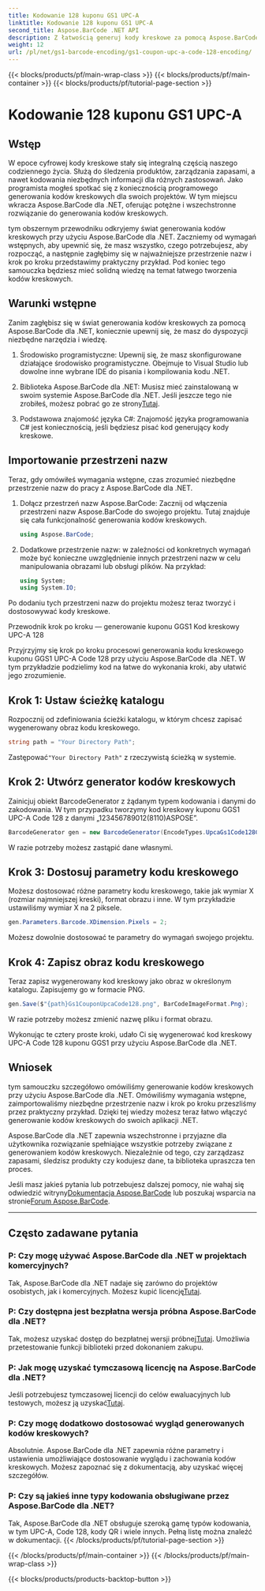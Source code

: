 ```yaml
---
title: Kodowanie 128 kuponu GS1 UPC-A
linktitle: Kodowanie 128 kuponu GS1 UPC-A
second_title: Aspose.BarCode .NET API
description: Z łatwością generuj kody kreskowe za pomocą Aspose.BarCode dla .NET - Twoje kompleksowe rozwiązanie do generowania kodów kreskowych. Zacznij dziś!
weight: 12
url: /pl/net/gs1-barcode-encoding/gs1-coupon-upc-a-code-128-encoding/
---
```


{{< blocks/products/pf/main-wrap-class >}}
{{< blocks/products/pf/main-container >}}
{{< blocks/products/pf/tutorial-page-section >}}

# Kodowanie 128 kuponu GS1 UPC-A


## Wstęp

W epoce cyfrowej kody kreskowe stały się integralną częścią naszego codziennego życia. Służą do śledzenia produktów, zarządzania zapasami, a nawet kodowania niezbędnych informacji dla różnych zastosowań. Jako programista mogłeś spotkać się z koniecznością programowego generowania kodów kreskowych dla swoich projektów. W tym miejscu wkracza Aspose.BarCode dla .NET, oferując potężne i wszechstronne rozwiązanie do generowania kodów kreskowych.

tym obszernym przewodniku odkryjemy świat generowania kodów kreskowych przy użyciu Aspose.BarCode dla .NET. Zaczniemy od wymagań wstępnych, aby upewnić się, że masz wszystko, czego potrzebujesz, aby rozpocząć, a następnie zagłębimy się w najważniejsze przestrzenie nazw i krok po kroku przedstawimy praktyczny przykład. Pod koniec tego samouczka będziesz mieć solidną wiedzę na temat łatwego tworzenia kodów kreskowych.

## Warunki wstępne

Zanim zagłębisz się w świat generowania kodów kreskowych za pomocą Aspose.BarCode dla .NET, koniecznie upewnij się, że masz do dyspozycji niezbędne narzędzia i wiedzę.

1. Środowisko programistyczne: Upewnij się, że masz skonfigurowane działające środowisko programistyczne. Obejmuje to Visual Studio lub dowolne inne wybrane IDE do pisania i kompilowania kodu .NET.

2.  Biblioteka Aspose.BarCode dla .NET: Musisz mieć zainstalowaną w swoim systemie Aspose.BarCode dla .NET. Jeśli jeszcze tego nie zrobiłeś, możesz pobrać go ze strony[Tutaj](https://releases.aspose.com/barcode/net/).

3. Podstawowa znajomość języka C#: Znajomość języka programowania C# jest koniecznością, jeśli będziesz pisać kod generujący kody kreskowe.

## Importowanie przestrzeni nazw

Teraz, gdy omówiłeś wymagania wstępne, czas zrozumieć niezbędne przestrzenie nazw do pracy z Aspose.BarCode dla .NET.

1. Dołącz przestrzeń nazw Aspose.BarCode: Zacznij od włączenia przestrzeni nazw Aspose.BarCode do swojego projektu. Tutaj znajduje się cała funkcjonalność generowania kodów kreskowych.

   ```csharp
   using Aspose.BarCode;
   ```

2. Dodatkowe przestrzenie nazw: w zależności od konkretnych wymagań może być konieczne uwzględnienie innych przestrzeni nazw w celu manipulowania obrazami lub obsługi plików. Na przykład:

   ```csharp
   using System;
   using System.IO;
   ```

Po dodaniu tych przestrzeni nazw do projektu możesz teraz tworzyć i dostosowywać kody kreskowe.

Przewodnik krok po kroku — generowanie kuponu GGS1 Kod kreskowy UPC-A 128

Przyjrzyjmy się krok po kroku procesowi generowania kodu kreskowego kuponu GGS1 UPC-A Code 128 przy użyciu Aspose.BarCode dla .NET. W tym przykładzie podzielimy kod na łatwe do wykonania kroki, aby ułatwić jego zrozumienie.

## Krok 1: Ustaw ścieżkę katalogu

Rozpocznij od zdefiniowania ścieżki katalogu, w którym chcesz zapisać wygenerowany obraz kodu kreskowego.

```csharp
string path = "Your Directory Path";
```

 Zastępować`"Your Directory Path"` z rzeczywistą ścieżką w systemie.

## Krok 2: Utwórz generator kodów kreskowych

Zainicjuj obiekt BarcodeGenerator z żądanym typem kodowania i danymi do zakodowania. W tym przypadku tworzymy kod kreskowy kuponu GGS1 UPC-A Code 128 z danymi „123456789012(8110)ASPOSE”.

```csharp
BarcodeGenerator gen = new BarcodeGenerator(EncodeTypes.UpcaGs1Code128Coupon, "123456789012(8110)ASPOSE");
```

W razie potrzeby możesz zastąpić dane własnymi.

## Krok 3: Dostosuj parametry kodu kreskowego

Możesz dostosować różne parametry kodu kreskowego, takie jak wymiar X (rozmiar najmniejszej kreski), format obrazu i inne. W tym przykładzie ustawiliśmy wymiar X na 2 piksele.

```csharp
gen.Parameters.Barcode.XDimension.Pixels = 2;
```

Możesz dowolnie dostosować te parametry do wymagań swojego projektu.

## Krok 4: Zapisz obraz kodu kreskowego

Teraz zapisz wygenerowany kod kreskowy jako obraz w określonym katalogu. Zapisujemy go w formacie PNG.

```csharp
gen.Save($"{path}Gs1CouponUpcaCode128.png", BarCodeImageFormat.Png);
```

W razie potrzeby możesz zmienić nazwę pliku i format obrazu.

Wykonując te cztery proste kroki, udało Ci się wygenerować kod kreskowy UPC-A Code 128 kuponu GGS1 przy użyciu Aspose.BarCode dla .NET.

## Wniosek

tym samouczku szczegółowo omówiliśmy generowanie kodów kreskowych przy użyciu Aspose.BarCode dla .NET. Omówiliśmy wymagania wstępne, zaimportowaliśmy niezbędne przestrzenie nazw i krok po kroku przeszliśmy przez praktyczny przykład. Dzięki tej wiedzy możesz teraz łatwo włączyć generowanie kodów kreskowych do swoich aplikacji .NET.

Aspose.BarCode dla .NET zapewnia wszechstronne i przyjazne dla użytkownika rozwiązanie spełniające wszystkie potrzeby związane z generowaniem kodów kreskowych. Niezależnie od tego, czy zarządzasz zapasami, śledzisz produkty czy kodujesz dane, ta biblioteka upraszcza ten proces.

 Jeśli masz jakieś pytania lub potrzebujesz dalszej pomocy, nie wahaj się odwiedzić witryny[Dokumentacja Aspose.BarCode](https://reference.aspose.com/barcode/net/) lub poszukaj wsparcia na stronie[Forum Aspose.BarCode](https://forum.aspose.com/c/barcode/13).

---

## Często zadawane pytania

### P: Czy mogę używać Aspose.BarCode dla .NET w projektach komercyjnych?
 Tak, Aspose.BarCode dla .NET nadaje się zarówno do projektów osobistych, jak i komercyjnych. Możesz kupić licencję[Tutaj](https://purchase.aspose.com/buy).

### P: Czy dostępna jest bezpłatna wersja próbna Aspose.BarCode dla .NET?
Tak, możesz uzyskać dostęp do bezpłatnej wersji próbnej[Tutaj](https://releases.aspose.com/). Umożliwia przetestowanie funkcji biblioteki przed dokonaniem zakupu.

### P: Jak mogę uzyskać tymczasową licencję na Aspose.BarCode dla .NET?
 Jeśli potrzebujesz tymczasowej licencji do celów ewaluacyjnych lub testowych, możesz ją uzyskać[Tutaj](https://purchase.aspose.com/temporary-license/).

### P: Czy mogę dodatkowo dostosować wygląd generowanych kodów kreskowych?
Absolutnie. Aspose.BarCode dla .NET zapewnia różne parametry i ustawienia umożliwiające dostosowanie wyglądu i zachowania kodów kreskowych. Możesz zapoznać się z dokumentacją, aby uzyskać więcej szczegółów.

### P: Czy są jakieś inne typy kodowania obsługiwane przez Aspose.BarCode dla .NET?
Tak, Aspose.BarCode dla .NET obsługuje szeroką gamę typów kodowania, w tym UPC-A, Code 128, kody QR i wiele innych. Pełną listę można znaleźć w dokumentacji.
{{< /blocks/products/pf/tutorial-page-section >}}

{{< /blocks/products/pf/main-container >}}
{{< /blocks/products/pf/main-wrap-class >}}

{{< blocks/products/products-backtop-button >}}
